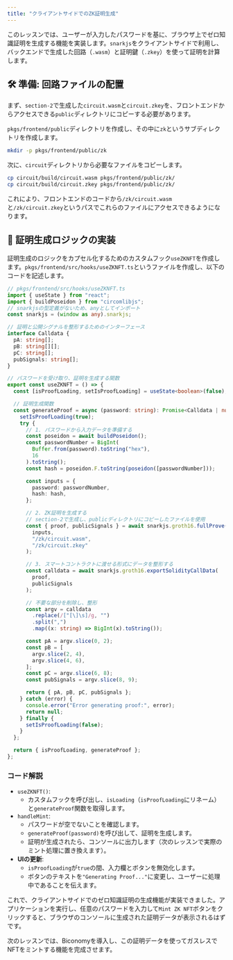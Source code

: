 ```yaml
---
title: "クライアントサイドでのZK証明生成"
---
```


このレッスンでは、ユーザーが入力したパスワードを基に、ブラウザ上でゼロ知識証明を生成する機能を実装します。`snarkjs`をクライアントサイドで利用し、バックエンドで生成した回路（`.wasm`）と証明鍵（`.zkey`）を使って証明を計算します。

## 🛠 準備: 回路ファイルの配置

まず、`section-2`で生成した`circuit.wasm`と`circuit.zkey`を、フロントエンドからアクセスできる`public`ディレクトリにコピーする必要があります。

`pkgs/frontend/public`ディレクトリを作成し、その中に`zk`というサブディレクトリを作成します。

```bash
mkdir -p pkgs/frontend/public/zk
```

次に、`circuit`ディレクトリから必要なファイルをコピーします。

```bash
cp circuit/build/circuit.wasm pkgs/frontend/public/zk/
cp circuit/build/circuit.zkey pkgs/frontend/public/zk/
```

これにより、フロントエンドのコードから`/zk/circuit.wasm`と`/zk/circuit.zkey`というパスでこれらのファイルにアクセスできるようになります。

## 🧠 証明生成ロジックの実装

証明生成のロジックをカプセル化するためのカスタムフック`useZKNFT`を作成します。`pkgs/frontend/src/hooks/useZKNFT.ts`というファイルを作成し、以下のコードを記述します。

```typescript
// pkgs/frontend/src/hooks/useZKNFT.ts
import { useState } from "react";
import { buildPoseidon } from "circomlibjs";
// snarkjsの型定義がないため、anyとしてインポート
const snarkjs = (window as any).snarkjs;

// 証明と公開シグナルを整形するためのインターフェース
interface Calldata {
  pA: string[];
  pB: string[][];
  pC: string[];
  pubSignals: string[];
}

// パスワードを受け取り、証明を生成する関数
export const useZKNFT = () => {
  const [isProofLoading, setIsProofLoading] = useState<boolean>(false);

  // 証明生成関数
  const generateProof = async (password: string): Promise<Calldata | null> => {
    setIsProofLoading(true);
    try {
      // 1. パスワードから入力データを準備する
      const poseidon = await buildPoseidon();
      const passwordNumber = BigInt(
        Buffer.from(password).toString("hex"),
        16
      ).toString();
      const hash = poseidon.F.toString(poseidon([passwordNumber]));

      const inputs = {
        password: passwordNumber,
        hash: hash,
      };

      // 2. ZK証明を生成する
      // section-2で生成し、publicディレクトリにコピーしたファイルを使用
      const { proof, publicSignals } = await snarkjs.groth16.fullProve(
        inputs,
        "/zk/circuit.wasm",
        "/zk/circuit.zkey"
      );

      // 3. スマートコントラクトに渡せる形式にデータを整形する
      const calldata = await snarkjs.groth16.exportSolidityCallData(
        proof,
        publicSignals
      );

      // 不要な部分を削除し、整形
      const argv = calldata
        .replace(/["[\]\s]/g, "")
        .split(",")
        .map((x: string) => BigInt(x).toString());

      const pA = argv.slice(0, 2);
      const pB = [
        argv.slice(2, 4),
        argv.slice(4, 6),
      ];
      const pC = argv.slice(6, 8);
      const pubSignals = argv.slice(8, 9);

      return { pA, pB, pC, pubSignals };
    } catch (error) {
      console.error("Error generating proof:", error);
      return null;
    } finally {
      setIsProofLoading(false);
    }
  };

  return { isProofLoading, generateProof };
};
```

### コード解説
- `useZKNFT()`:
    - カスタムフックを呼び出し、`isLoading`（`isProofLoading`にリネーム）と`generateProof`関数を取得します。
- `handleMint`:
    - パスワードが空でないことを確認します。
    - `generateProof(password)`を呼び出して、証明を生成します。
    - 証明が生成されたら、コンソールに出力します（次のレッスンで実際のミント処理に置き換えます）。
- **UIの更新**:
    - `isProofLoading`が`true`の間、入力欄とボタンを無効化します。
    - ボタンのテキストを`"Generating Proof..."`に変更し、ユーザーに処理中であることを伝えます。

これで、クライアントサイドでのゼロ知識証明の生成機能が実装できました。アプリケーションを実行し、任意のパスワードを入力して`Mint ZK NFT`ボタンをクリックすると、ブラウザのコンソールに生成された証明データが表示されるはずです。

次のレッスンでは、Biconomyを導入し、この証明データを使ってガスレスでNFTをミントする機能を完成させます。
